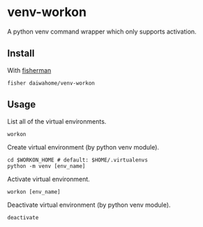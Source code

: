 # venv-workon

A python venv command wrapper which only supports activation.

## Install

With [fisherman]

```
fisher daiwahome/venv-workon
```

## Usage

List all of the virtual environments.
```
workon
```

Create virtual environment (by python venv module).
```
cd $WORKON_HOME # default: $HOME/.virtualenvs
python -m venv [env_name]
```

Activate virtual environment.
```
workon [env_name]
```

Deactivate virtual environment (by python venv module).
```
deactivate
```

[fisherman]: https://github.com/fisherman/fisherman

